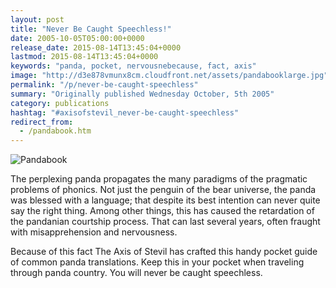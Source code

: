 ```yaml
---
layout: post
title: "Never Be Caught Speechless!"
date: 2005-10-05T05:00:00+0000
release_date: 2015-08-14T13:45:04+0000
lastmod: 2015-08-14T13:45:04+0000
keywords: "panda, pocket, nervousnebecause, fact, axis"
image: "http://d3e878vmunx8cm.cloudfront.net/assets/pandabooklarge.jpg"
permalink: "/p/never-be-caught-speechless"
summary: "Originally published Wednesday October, 5th 2005"
category: publications
hashtag: "#axisofstevil_never-be-caught-speechless"
redirect_from:
  - /pandabook.htm
---
```


[id_1]: http://d3e878vmunx8cm.cloudfront.net/assets/pandabooklarge.jpg "Pandabook"
![Pandabook][id_1]

The perplexing panda propagates the many paradigms of the pragmatic problems of phonics. Not just the penguin of the bear universe, the panda was blessed with a language; that despite its best intention can never quite say the right thing. Among other things, this has caused the retardation of the pandanian courtship process. That can last several years, often fraught with misapprehension and nervousness.

Because of this fact The Axis of Stevil has crafted this handy pocket guide of common panda translations. Keep this in your pocket when traveling through panda country. You will never be caught speechless.
